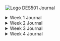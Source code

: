 ![Logo](https://i.pinimg.com/originals/3e/b9/e3/3eb9e35fe398b3d2693674d9fda367f7.png)
DES501
Journal

<details closed>
<summary>
Week 1 Journal
</summary>
https://github.com/JustinSowmanBarnes/Design-Journal/blob/week_1/Week_1.md
<br>
</details>

<details closed>
<summary>
Week 2 Journal
</summary>
https://github.com/JustinSowmanBarnes/Design-Journal/blob/Week-2/Week-2.md
<br>
</details>

<details closed>
<summary>
Week 3 Journal
</summary>
https://github.com/JustinSowmanBarnes/Design-Journal/blob/week_3/Week_3.md
<br>
</details>

<details closed>
<summary>
Week 4 Journal
</summary>
4
<br>
</details>

